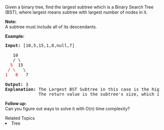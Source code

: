 <p>Given a binary tree, find the largest subtree which is a Binary Search Tree (BST), where largest means subtree with largest number of nodes in it.</p>

<p><b>Note:</b><br />
A subtree must include all of its descendants.</p>

<p><strong>Example:</strong></p>

<pre>
<strong>Input: </strong>[10,5,15,1,8,null,7]

   10 
   / \ 
<font color="red">  5</font>  15 
<font color="red"> / \</font>   \ 
<font color="red">1   8</font>   7

<strong>Output:</strong> 3
<strong>Explanation: </strong>The Largest BST Subtree in this case is the highlighted one.
             The return value is the subtree&#39;s size, which is 3.
</pre>

<p><b>Follow up:</b><br />
Can you figure out ways to solve it with O(n) time complexity?</p>
<div><div>Related Topics</div><div><li>Tree</li></div></div>